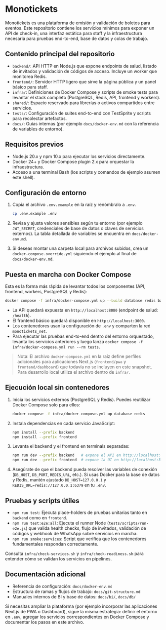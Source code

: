 # Monotickets

Monotickets es una plataforma de emisión y validación de boletos para eventos. Este repositorio contiene los servicios mínimos para exponer un API de check-in, una interfaz estática para staff y la infraestructura necesaria para pruebas end-to-end, base de datos y colas de trabajo.

## Contenido principal del repositorio

- `backend/`: API HTTP en Node.js que expone endpoints de salud, listado de invitados y validación de códigos de acceso. Incluye un worker que monitorea Redis.
- `frontend/`: Servidor HTTP ligero que sirve la página pública y un panel básico para staff.
- `infra/`: Definiciones de Docker Compose y scripts de smoke tests para levantar el stack completo (PostgreSQL, Redis, API, frontend y workers).
- `shared/`: Espacio reservado para librerías o activos compartidos entre servicios.
- `tests/`: Configuración de suites end-to-end con TestSprite y scripts para recolectar artefactos.
- `docs/`: Guías internas (por ejemplo `docs/docker-env.md` con la referencia de variables de entorno).

## Requisitos previos

- Node.js 20.x y npm 10.x para ejecutar los servicios directamente.
- Docker 24+ y Docker Compose plugin 2.x para orquestar la infraestructura.
- Acceso a una terminal Bash (los scripts y comandos de ejemplo asumen este shell).

## Configuración de entorno

1. Copia el archivo `.env.example` en la raíz y renómbralo a `.env`.

   ```bash
   cp .env.example .env
   ```

2. Revisa y ajusta valores sensibles según tu entorno (por ejemplo `JWT_SECRET`, credenciales de base de datos o claves de servicios externos). La tabla detallada de variables se encuentra en `docs/docker-env.md`.

3. Si deseas montar una carpeta local para archivos subidos, crea un `docker-compose.override.yml` siguiendo el ejemplo al final de `docs/docker-env.md`.

## Puesta en marcha con Docker Compose

Esta es la forma más rápida de levantar todos los componentes (API, frontend, workers, PostgreSQL y Redis):

```bash
docker compose -f infra/docker-compose.yml up --build database redis backend-api frontend workers
```

- La API quedará expuesta en `http://localhost:8080` (endpoint de salud: `/health`).
- El frontend básico quedará disponible en `http://localhost:3000`.
- Los contenedores usan la configuración de `.env` y comparten la red `monotickets_net`.
- Para ejecutar las pruebas end-to-end dentro del entorno orquestado, levanta los servicios anteriores y luego lanza `docker compose -f infra/docker-compose.yml run --rm tests`.

> Nota: El archivo `docker-compose.yml` en la raíz define perfiles adicionales para aplicaciones Next.js (`frontend/pwa` y `frontend/dashboard`) que todavía no se incluyen en este snapshot. Para desarrollo local utiliza el archivo dentro de `infra/`.

## Ejecución local sin contenedores

1. Inicia los servicios externos (PostgreSQL y Redis). Puedes reutilizar Docker Compose solo para ellos:

   ```bash
   docker compose -f infra/docker-compose.yml up database redis
   ```

2. Instala dependencias en cada servicio JavaScript:

   ```bash
   npm install --prefix backend
   npm install --prefix frontend
   ```

3. Levanta el backend y el frontend en terminals separadas:

   ```bash
   npm run dev --prefix backend   # expone el API en http://localhost:8080
   npm run dev --prefix frontend  # expone la UI en http://localhost:3000
   ```

4. Asegúrate de que el backend pueda resolver las variables de conexión (`DB_HOST`, `DB_PORT`, `REDIS_URL`, etc.). Si usas Docker para la base de datos y Redis, mantén ajustado `DB_HOST=127.0.0.1` y `REDIS_URL=redis://127.0.0.1:6379` en tu `.env`.

## Pruebas y scripts útiles

- `npm run test`: Ejecuta place-holders de pruebas unitarias tanto en `backend` como en `frontend`.
- `npm run test:e2e:all`: Ejecuta el runner Node (`tests/scripts/run-e2e.js`) que valida health checks, flujo de invitados, validación de códigos y webhook de WhatsApp sobre servicios en marcha.
- `npm run smoke:services`: Script que verifica que los contenedores fundamentales respondan correctamente.

Consulta `infra/check-services.sh` y `infra/check-readiness.sh` para entender cómo se validan los servicios en pipelines.

## Documentación adicional

- Referencia de configuración: `docs/docker-env.md`
- Estructura de ramas y flujos de trabajo: `docs/git-structure.md`
- Manuales internos de BI y base de datos: `docs/bi/`, `docs/db/`

Si necesitas ampliar la plataforma (por ejemplo incorporar las aplicaciones Next.js de PWA o Dashboard), sigue la misma estrategia: definir el entorno en `.env`, agregar los servicios correspondientes en Docker Compose y documentar los pasos en este archivo.
